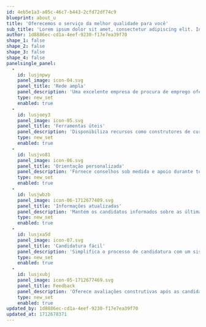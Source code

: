 ```yaml
---
id: 4eb5e1a3-a05c-46c7-b443-2cfd72df74c9
blueprint: about_u
title: 'Oferecemos o serviço da melhor qualidade para você'
sub_title: 'Lorem ipsum dolor sit amet, consectetur adipiscing elit. In convallis tortor eros. Donec vitae tortor lacus. Phasellus aliquam ante in maximus.'
author: 1d8886ec-cd1a-4eef-9230-f17e7ea39f70
shape_1: false
shape_2: false
shape_3: false
shape_4: false
panelsingle_panel:
  -
    id: lusjnpwy
    panel_image: icon-04.svg
    panel_title: 'Rede ampla'
    panel_description: 'Uma excelente empresa de procura de emprego oferece acesso a uma vasta gama de oportunidades em diversos setores.'
    type: new_set
    enabled: true
  -
    id: lusjoey3
    panel_image: icon-05.svg
    panel_title: 'Ferramentas úteis'
    panel_description: 'Disponibiliza recursos como construtores de currículos, simulações de entrevistas e testes de competências.'
    type: new_set
    enabled: true
  -
    id: lusjvo81
    panel_image: icon-06.svg
    panel_title: 'Orientação personalizada'
    panel_description: 'Fornece conselhos sob medida e apoio durante todo o processo de procura de emprego.'
    type: new_set
    enabled: true
  -
    id: lusjwbzb
    panel_image: icon-06-1712677409.svg
    panel_title: 'Informações atualizadas'
    panel_description: 'Mantém os candidatos informados sobre as últimas tendências e exigências do mercado de trabalho,'
    type: new_set
    enabled: true
  -
    id: lusjxa5d
    panel_image: icon-07.svg
    panel_title: 'Candidatura fácil'
    panel_description: 'Simplifica o processo de candidatura com um sistema que permite aos candidatos aplicar a várias vagas'
    type: new_set
    enabled: true
  -
    id: lusjxubj
    panel_image: icon-05-1712677469.svg
    panel_title: Feedback
    panel_description: 'Oferece avaliações construtivas após as candidaturas e entrevistas.'
    type: new_set
    enabled: true
updated_by: 1d8886ec-cd1a-4eef-9230-f17e7ea39f70
updated_at: 1712678371
---
```

